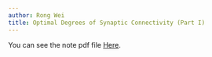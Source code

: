 ```yaml
---
author: Rong Wei
title: Optimal Degrees of Synaptic Connectivity (Part I)
---
```


You can see the note pdf file [Here](https://www.jianguoyun.com/p/DaiVdgsQm_iCChi2zqIE).